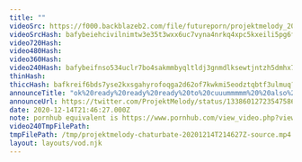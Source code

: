 ```yaml
---
title: ""
videoSrc: https://f000.backblazeb2.com/file/futureporn/projektmelody_2020-12-14_21-44-24.mkv
videoSrcHash: bafybeiehcivilnimtw3e35t3wxx6uc7vyna4nrkq4xpc5kxeili5pg6fmi?filename=projektmelody-chaturbate-20201214T214627Z-source.mp4
video720Hash: 
video480Hash: 
video360Hash: 
video240Hash: bafybeifnso534uclr7bo4sakmmbyqltldj3gnmdlksewtjntzh5dmhx7pq?filename=projektmelody-chaturbate-20201214T214627Z-240p.mp4
thinHash: 
thiccHash: bafkreif6bds7yse2kxsgahyrofoqga2d62of7kwkmi5eodztqbtf3ulmuq?filename=20201214T214627Z-thicc.jpg
announceTitle: "ok%20ready%20ready%20ready%20to%20cuuummmmm%20%20also%2C%20here%27s%20a%20cute%20png%2C%20don%27t%20be%20too%20weird%20lol%20%3E.%3C"
announceUrl: https://twitter.com/ProjektMelody/status/1338601272354758656
date: 2020-12-14T21:46:27.000Z
note: pornhub equivalent is https://www.pornhub.com/view_video.php?viewkey=ph5fe50fdd7d6c2
video240TmpFilePath: 
tmpFilePath: /tmp/projektmelody-chaturbate-20201214T214627Z-source.mp4
layout: layouts/vod.njk
---
```

